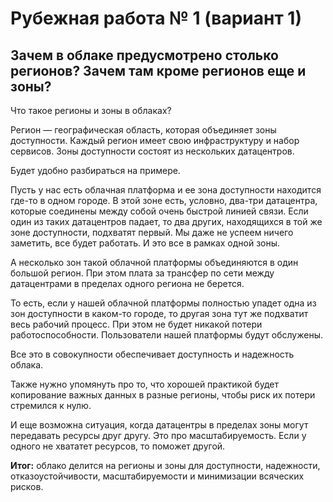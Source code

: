 # Рубежная работа № 1 (вариант 1)

## Зачем в облаке предусмотрено столько регионов? Зачем там кроме регионов еще и зоны?

Что такое регионы и зоны в облаках?

Регион — географическая область, которая объединяет зоны доступности. Каждый регион имеет свою инфраструктуру и набор сервисов. 
Зоны доступности состоят из нескольких датацентров.

Будет удобно разбираться на примере.

Пусть у нас есть облачная платформа и ее зона доступности находится где-то в одном городе.
В этой зоне есть, условно, два-три датацентра, которые соединены между собой очень быстрой линией связи.
Если один из таких датацентров падает, то два других, находящихся в той же зоне доступности, подхватят первый.
Мы даже не успеем ничего заметить, все будет работать.
И это все в рамках одной зоны.

А несколько зон такой облачной платформы объединяются в один большой регион.
При этом плата за трансфер по сети между датацентрами в пределах одного региона не берется.

То есть, если у нашей облачной платформы полностью упадет одна из зон доступности в каком-то городе, то другая зона тут же подхватит весь рабочий процесс.
При этом не будет никакой потери работоспособности. Пользователи нашей платформы будут обслужены.

Все это в совокупности обеспечивает доступность и надежность облака.

Также нужно упомянуть про то, что хорошей практикой будет копирование важных данных в разные регионы, чтобы риск их потери стремился к нулю.

И еще возможна ситуация, когда датацентры в пределах зоны могут передавать ресурсы друг другу.
Это про масштабируемость.
Если у одного не хвататет ресурсов, то поможет другой.

**Итог:** облако делится на регионы и зоны для доступности, надежности, отказоустойчивости, масштабируемости и минимизации всяческих рисков.
